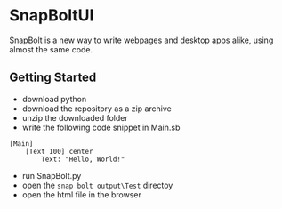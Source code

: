 # SnapBoltUI
SnapBolt is a new way to write webpages
and desktop apps alike, using almost the same
code.

## Getting Started
- download python 
- download the repository as a zip archive
- unzip the downloaded folder
- write the following code snippet in Main.sb

```
[Main]
    [Text 100] center
        Text: "Hello, World!"
```
- run SnapBolt.py
- open the `snap bolt output\Test` directoy
- open the html file in the browser
